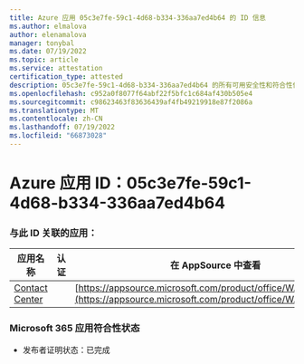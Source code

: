 ```yaml
---
title: Azure 应用 05c3e7fe-59c1-4d68-b334-336aa7ed4b64 的 ID 信息
ms.author: elmalova
author: elenamalova
manager: tonybal
ms.date: 07/19/2022
ms.topic: article
ms.service: attestation
certification_type: attested
description: 05c3e7fe-59c1-4d68-b334-336aa7ed4b64 的所有可用安全性和符合性信息信息。
ms.openlocfilehash: c952a0f8077f64abf22f5bfc1c684af430b505e4
ms.sourcegitcommit: c98623463f83636439af4fb49219918e87f2086a
ms.translationtype: MT
ms.contentlocale: zh-CN
ms.lasthandoff: 07/19/2022
ms.locfileid: "66873028"
---
```

# <a name="azure-app-id-05c3e7fe-59c1-4d68-b334-336aa7ed4b64"></a>Azure 应用 ID：05c3e7fe-59c1-4d68-b334-336aa7ed4b64


### <a name="apps-associated-with-this-id"></a>与此 ID 关联的应用：
| **应用名称** | **认证** | **在 AppSource 中查看** |
|--------------|---------------|-----------------------|
| [Contact Center](../forward/WA200001428.md) |  | [https://appsource.microsoft.com/product/office/WA200001428](https://appsource.microsoft.com/product/office/WA200001428) |

### <a name="microsoft-365-app-compliance-status"></a>Microsoft 365 应用符合性状态
- 发布者证明状态：已完成

